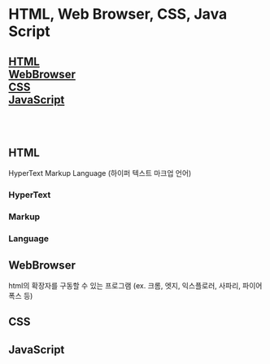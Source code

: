 # HTML, Web Browser, CSS, Java Script
[HTML](#HTML)<br>
[WebBrowser](#WebBrowser)<br>
[CSS](#CSS)<br>
[JavaScript](#JavaScript)<br>
<br>
<br>
------------


## HTML
HyperText Markup Language (하이퍼 텍스트 마크업 언어)
### HyperText
### Markup
### Language


## WebBrowser
html의 확장자를 구동할 수 있는 프로그램
(ex. 크롬, 엣지, 익스플로러, 사파리, 파이어폭스 등)


## CSS


## JavaScript
